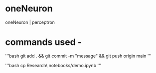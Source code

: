 # oneNeuron
oneNeuron | perceptron

# commands used - 
'''bash
git add . && git commit -m "message" && git push origin main
'''

'''bash
cp Research\ notebooks/demo.ipynb
'''